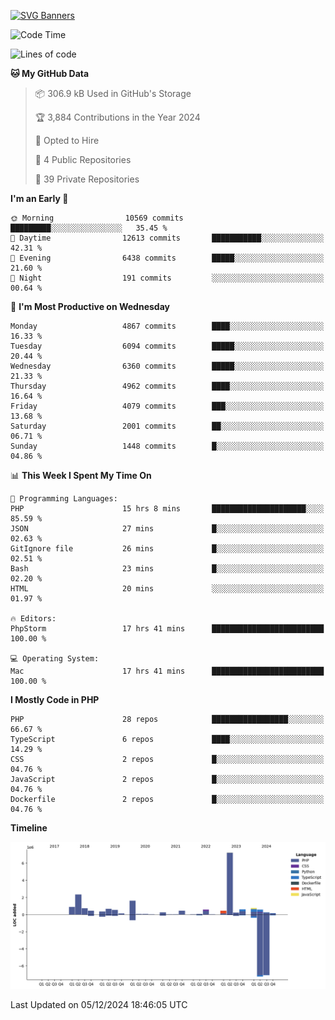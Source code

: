 [![SVG Banners](https://svg-banners.vercel.app/api?type=glitch&text1=Gere_Lajos%F0%9F%92%BB&width=800&height=400)](https://github.com/Akshay090/svg-banners)

<!--START_SECTION:waka-->
![Code Time](http://img.shields.io/badge/Code%20Time-1%2C977%20hrs%2049%20mins-blue)

![Lines of code](https://img.shields.io/badge/From%20Hello%20World%20I%27ve%20Written-19.1%20million%20lines%20of%20code-blue)

**🐱 My GitHub Data** 

> 📦 306.9 kB Used in GitHub's Storage 
 > 
> 🏆 3,884 Contributions in the Year 2024
 > 
> 💼 Opted to Hire
 > 
> 📜 4 Public Repositories 
 > 
> 🔑 39 Private Repositories 
 > 
**I'm an Early 🐤** 

```text
🌞 Morning                10569 commits       █████████░░░░░░░░░░░░░░░░   35.45 % 
🌆 Daytime                12613 commits       ███████████░░░░░░░░░░░░░░   42.31 % 
🌃 Evening                6438 commits        █████░░░░░░░░░░░░░░░░░░░░   21.60 % 
🌙 Night                  191 commits         ░░░░░░░░░░░░░░░░░░░░░░░░░   00.64 % 
```
📅 **I'm Most Productive on Wednesday** 

```text
Monday                   4867 commits        ████░░░░░░░░░░░░░░░░░░░░░   16.33 % 
Tuesday                  6094 commits        █████░░░░░░░░░░░░░░░░░░░░   20.44 % 
Wednesday                6360 commits        █████░░░░░░░░░░░░░░░░░░░░   21.33 % 
Thursday                 4962 commits        ████░░░░░░░░░░░░░░░░░░░░░   16.64 % 
Friday                   4079 commits        ███░░░░░░░░░░░░░░░░░░░░░░   13.68 % 
Saturday                 2001 commits        ██░░░░░░░░░░░░░░░░░░░░░░░   06.71 % 
Sunday                   1448 commits        █░░░░░░░░░░░░░░░░░░░░░░░░   04.86 % 
```


📊 **This Week I Spent My Time On** 

```text
💬 Programming Languages: 
PHP                      15 hrs 8 mins       █████████████████████░░░░   85.59 % 
JSON                     27 mins             █░░░░░░░░░░░░░░░░░░░░░░░░   02.63 % 
GitIgnore file           26 mins             █░░░░░░░░░░░░░░░░░░░░░░░░   02.51 % 
Bash                     23 mins             █░░░░░░░░░░░░░░░░░░░░░░░░   02.20 % 
HTML                     20 mins             ░░░░░░░░░░░░░░░░░░░░░░░░░   01.97 % 

🔥 Editors: 
PhpStorm                 17 hrs 41 mins      █████████████████████████   100.00 % 

💻 Operating System: 
Mac                      17 hrs 41 mins      █████████████████████████   100.00 % 
```

**I Mostly Code in PHP** 

```text
PHP                      28 repos            █████████████████░░░░░░░░   66.67 % 
TypeScript               6 repos             ████░░░░░░░░░░░░░░░░░░░░░   14.29 % 
CSS                      2 repos             █░░░░░░░░░░░░░░░░░░░░░░░░   04.76 % 
JavaScript               2 repos             █░░░░░░░░░░░░░░░░░░░░░░░░   04.76 % 
Dockerfile               2 repos             █░░░░░░░░░░░░░░░░░░░░░░░░   04.76 % 
```



**Timeline**

![Lines of Code chart](https://raw.githubusercontent.com/gere-lajos/gere-lajos/main/assets/bar_graph.png)


 Last Updated on 05/12/2024 18:46:05 UTC
<!--END_SECTION:waka-->
